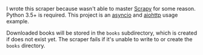 I wrote this scraper because wasn't able to master [Scrapy](https://scrapy.org/) for some reason.  Python 3.5+ is required.  This project is an [asyncio](https://docs.python.org/3/library/asyncio.html) and [aiohttp](https://aiohttp.readthedocs.io/en/stable/) usage example.

Downloaded books will be stored in the `books` subdirectory, which is created if does not exist yet.  The scraper fails if it's unable to write to or create the `books` directory.
